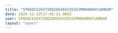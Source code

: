 ```yaml
---
title: "SP06QC626XTXDQ2D6X6SV2E5SVMNKHNRHYSAMN4M"
date: 2024-11-23T17:42:21.086Z
user: SP06QC626XTXDQ2D6X6SV2E5SVMNKHNRHYSAMN4M
layout: "users"
---
```

    